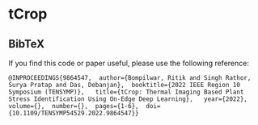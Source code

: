 # tCrop

## BibTeX

If you find this code or paper useful, please use the following reference:

```
@INPROCEEDINGS{9864547,  author={Bompilwar, Ritik and Singh Rathor, Surya Pratap and Das, Debanjan},  booktitle={2022 IEEE Region 10 Symposium (TENSYMP)},   title={tCrop: Thermal Imaging Based Plant Stress Identification Using On-Edge Deep Learning},   year={2022},  volume={},  number={},  pages={1-6},  doi={10.1109/TENSYMP54529.2022.9864547}}
```

